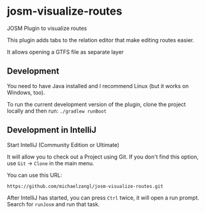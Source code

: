 # josm-visualize-routes
JOSM Plugin to visualize routes

This plugin adds tabs to the relation editor that make editing routes easier.

It allows opening a GTFS file as separate layer


## Development

You need to have Java installed and I recommend Linux (but it works on Windows, too).

To run the current development version of the plugin, clone the project locally and then run: `./gradlew runBoot`

## Development in IntelliJ

Start IntelliJ (Community Edition or Ultimate)

It will allow you to check out a Project using Git. If you don't find this option, use `Git` → `Clone` in the main menu.

You can use this URL:
```
https://github.com/michaelzangl/josm-visualize-routes.git
```

After IntelliJ has started, you can press `Ctrl` twice, it will open a run prompt. Search for `runJosm` and run that task.
